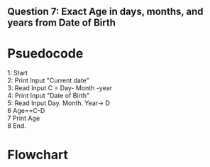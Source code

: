 ## Question 7: Exact Age in days, months, and years from Date of Birth

# Psuedocode
1: Start\
2: Print Input  "Current date”\
3: Read Input C = Day- Month -year\
4: Print Input "Date of Birth" \
5: Read Input Day. Month. Year→ D\
6 Age==C-D\
7 Print Age\
8 End.
# Flowchart

